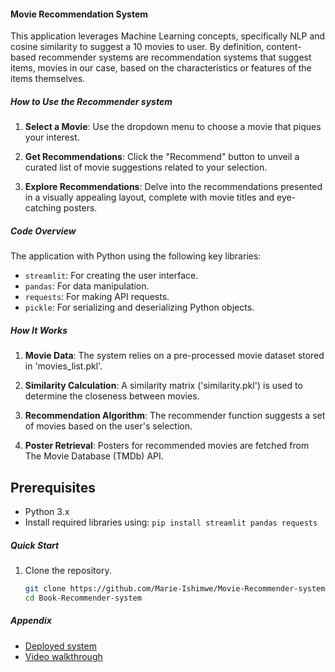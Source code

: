 #### Movie Recommendation System 

This application leverages Machine Learning concepts, specifically NLP and cosine similarity to suggest a 10 movies to user. By definition, content-based recommender systems are recommendation systems that suggest items, movies in our case, based on the characteristics or features of the items themselves.

##### How to Use the Recommender system

1. **Select a Movie**: Use the dropdown menu to choose a movie that piques your interest.

2. **Get Recommendations**: Click the "Recommend" button to unveil a curated list of movie suggestions related to your selection.

3. **Explore Recommendations**: Delve into the recommendations presented in a visually appealing layout, complete with movie titles and eye-catching posters.

##### Code Overview

The application with Python using the following key libraries:

- `streamlit`: For creating the user interface.
- `pandas`: For data manipulation.
- `requests`: For making API requests.
- `pickle`: For serializing and deserializing Python objects.

##### How It Works

1. **Movie Data**: The system relies on a pre-processed movie dataset stored in 'movies_list.pkl'.

2. **Similarity Calculation**: A similarity matrix ('similarity.pkl') is used to determine the closeness between movies.

3. **Recommendation Algorithm**: The recommender function suggests a set of movies based on the user's selection.

4. **Poster Retrieval**: Posters for recommended movies are fetched from The Movie Database (TMDb) API.

## Prerequisites

- Python 3.x
- Install required libraries using: `pip install streamlit pandas requests`

##### Quick Start

1. Clone the repository.

   ```bash
   git clone https://github.com/Marie-Ishimwe/Movie-Recommender-system.git
   cd Book-Recommender-system
##### Appendix
- [Deployed system](https://movie-recommender-systemgit-89erqew5mmuc6kz8xadk6n.streamlit.app/)
- [Video walkthrough](https://drive.google.com/drive/folders/15xXUMxKSo8RHzYKvCAYyqsylWDoMiWDJ?usp=sharing)

